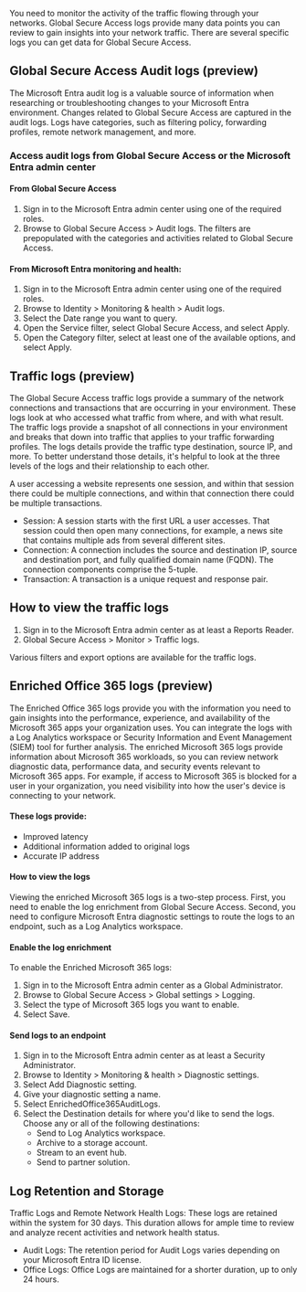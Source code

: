 You need to monitor the activity of the traffic flowing through your networks. Global Secure Access logs provide many data points you can review to gain insights into your network traffic. There are several specific logs you can get data for Global Secure Access.

## Global Secure Access Audit logs (preview)

The Microsoft Entra audit log is a valuable source of information when researching or troubleshooting changes to your Microsoft Entra environment. Changes related to Global Secure Access are captured in the audit logs. Logs have categories, such as filtering policy, forwarding profiles, remote network management, and more.

### Access audit logs from Global Secure Access or the Microsoft Entra admin center

#### From Global Secure Access

1. Sign in to the Microsoft Entra admin center using one of the required roles.
1. Browse to Global Secure Access > Audit logs. The filters are prepopulated with the categories and activities related to Global Secure Access.

#### From Microsoft Entra monitoring and health:

1. Sign in to the Microsoft Entra admin center using one of the required roles.
1. Browse to Identity > Monitoring & health > Audit logs.
1. Select the Date range you want to query.
1. Open the Service filter, select Global Secure Access, and select Apply.
1. Open the Category filter, select at least one of the available options, and select Apply.

## Traffic logs (preview)
The Global Secure Access traffic logs provide a summary of the network connections and transactions that are occurring in your environment. These logs look at who accessed what traffic from where, and with what result. The traffic logs provide a snapshot of all connections in your environment and breaks that down into traffic that applies to your traffic forwarding profiles. The logs details provide the traffic type destination, source IP, and more. To better understand those details, it's helpful to look at the three levels of the logs and their relationship to each other.

A user accessing a website represents one session, and within that session there could be multiple connections, and within that connection there could be multiple transactions.

- Session: A session starts with the first URL a user accesses. That session could then open many connections, for example, a news site that contains multiple ads from several different sites.
- Connection: A connection includes the source and destination IP, source and destination port, and fully qualified domain name (FQDN). The connection components comprise the 5-tuple.
- Transaction: A transaction is a unique request and response pair.

## How to view the traffic logs

1. Sign in to the Microsoft Entra admin center as at least a Reports Reader.
1. Global Secure Access > Monitor > Traffic logs.

Various filters and export options are available for the traffic logs.

## Enriched Office 365 logs (preview)
The Enriched Office 365 logs provide you with the information you need to gain insights into the performance, experience, and availability of the Microsoft 365 apps your organization uses. You can integrate the logs with a Log Analytics workspace or Security Information and Event Management (SIEM) tool for further analysis. The enriched Microsoft 365 logs provide information about Microsoft 365 workloads, so you can review network diagnostic data, performance data, and security events relevant to Microsoft 365 apps. For example, if access to Microsoft 365 is blocked for a user in your organization, you need visibility into how the user's device is connecting to your network.

#### These logs provide:

 - Improved latency
 - Additional information added to original logs
 - Accurate IP address

#### How to view the logs
Viewing the enriched Microsoft 365 logs is a two-step process. First, you need to enable the log enrichment from Global Secure Access. Second, you need to configure Microsoft Entra diagnostic settings to route the logs to an endpoint, such as a Log Analytics workspace.

#### Enable the log enrichment
To enable the Enriched Microsoft 365 logs:

1. Sign in to the Microsoft Entra admin center as a Global Administrator.
1. Browse to Global Secure Access > Global settings > Logging.
1. Select the type of Microsoft 365 logs you want to enable.
1. Select Save.

#### Send logs to an endpoint

1. Sign in to the Microsoft Entra admin center as at least a Security Administrator.
1. Browse to Identity > Monitoring & health > Diagnostic settings.
1. Select Add Diagnostic setting.
1. Give your diagnostic setting a name.
1. Select EnrichedOffice365AuditLogs.
1. Select the Destination details for where you'd like to send the logs. Choose any or all of the following destinations:
   - Send to Log Analytics workspace.
   - Archive to a storage account.
   - Stream to an event hub.
   - Send to partner solution.

## Log Retention and Storage
Traffic Logs and Remote Network Health Logs: These logs are retained within the system for 30 days. This duration allows for ample time to review and analyze recent activities and network health status.

 - Audit Logs: The retention period for Audit Logs varies depending on your Microsoft Entra ID license.
 - Office Logs: Office Logs are maintained for a shorter duration, up to only 24 hours.

